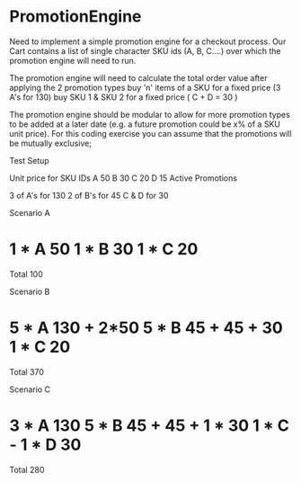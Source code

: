 # PromotionEngine

Need to implement a simple promotion engine for a checkout process. Our Cart contains a list of single character SKU ids (A, B, C....) over which the promotion engine will need to run.

The promotion engine will need to calculate the total order value after applying the 2 promotion types buy 'n' items of a SKU for a fixed price (3 A's for 130) buy SKU 1 & SKU 2 for a fixed price ( C + D = 30 )

The promotion engine should be modular to allow for more promotion types to be added at a later date (e.g. a future promotion could be x% of a SKU unit price). For this coding exercise you can assume that the promotions will be mutually exclusive;

Test Setup

Unit price for SKU IDs
A 50
B 30
C 20
D 15
Active Promotions

3 of A's for 130
2 of B's for 45
C & D for 30


Scenario A

1 * A 50
1 * B 30
1 * C 20
======
Total 100


Scenario B

5 * A 130 + 2*50
5 * B 45 + 45 + 30
1 * C 20
======
Total 370


Scenario C

3 * A 130
5 * B 45 + 45 + 1 * 30
1 * C -
1 * D 30
======
Total 280
